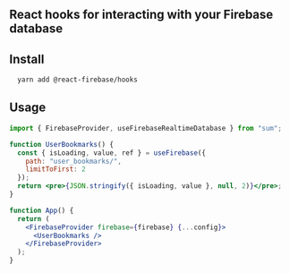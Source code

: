 ## React hooks for interacting with your Firebase database

## Install

```sh
  yarn add @react-firebase/hooks
```

## Usage

```jsx
import { FirebaseProvider, useFirebaseRealtimeDatabase } from "sum";

function UserBookmarks() {
  const { isLoading, value, ref } = useFirebase({
    path: "user_bookmarks/",
    limitToFirst: 2
  });
  return <pre>{JSON.stringify({ isLoading, value }, null, 2)}</pre>;
}

function App() {
  return (
    <FirebaseProvider firebase={firebase} {...config}>
      <UserBookmarks />
    </FirebaseProvider>
  );
}
```
